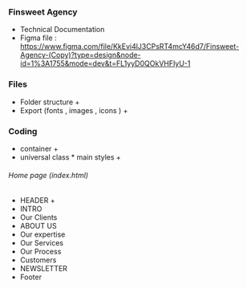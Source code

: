 ### Finsweet Agency

- Technical Documentation 
- Figma file : https://www.figma.com/file/KkEvi4lJ3CPsRT4mcY46d7/Finsweet-Agency-(Copy)?type=design&node-id=1%3A1755&mode=dev&t=FL1yyD0QOkVHFIyU-1

### Files

- Folder structure +
- Export (fonts , images , icons ) +


### Coding

- container +
- universal class * main styles +

###### Home page (index.html)

- HEADER  +
- INTRO  
- Our Clients
- ABOUT US
- Our expertise
- Our Services
- Our Process
- Customers
- NEWSLETTER
- Footer
